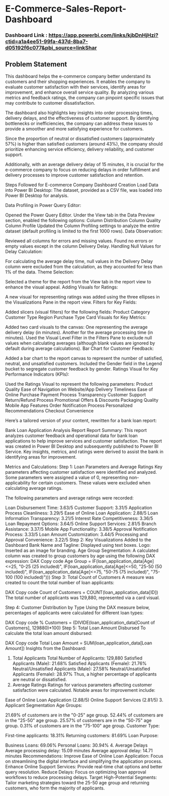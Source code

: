 # E-Commerce-Sales-Report-Dashboard

### Dashboard Link : https://app.powerbi.com/links/kjbDnHjHzi?ctid=a1a4ee51-99fa-437d-8ba7-d05192f6c077&pbi_source=linkShar

## Problem Statement

This dashboard helps the e-commerce company better understand its customers and their shopping experiences. It enables the company to evaluate customer satisfaction with their services, identify areas for improvement, and enhance overall service quality. By analyzing various metrics and feedback ratings, the company can pinpoint specific issues that may contribute to customer dissatisfaction.

The dashboard also highlights key insights into order processing times, delivery delays, and the effectiveness of customer support. By identifying bottlenecks or inefficiencies, the company can address these issues to provide a smoother and more satisfying experience for customers.

Since the proportion of neutral or dissatisfied customers (approximately 57%) is higher than satisfied customers (around 43%), the company should prioritize enhancing service efficiency, delivery reliability, and customer support.

Additionally, with an average delivery delay of 15 minutes, it is crucial for the e-commerce company to focus on reducing delays in order fulfillment and delivery processes to improve customer satisfaction and retention.

Steps Followed for E-commerce Company Dashboard Creation
Load Data into Power BI Desktop:
The dataset, provided as a CSV file, was loaded into Power BI Desktop for analysis.

Data Profiling in Power Query Editor:

Opened the Power Query Editor.
Under the View tab in the Data Preview section, enabled the following options:
Column Distribution
Column Quality
Column Profile
Updated the Column Profiling settings to analyze the entire dataset (default profiling is limited to the first 1000 rows).
Data Observation:

Reviewed all columns for errors and missing values.
Found no errors or empty values except in the column Delivery Delay.
Handling Null Values for Delay Calculation:

For calculating the average delay time, null values in the Delivery Delay column were excluded from the calculation, as they accounted for less than 1% of the data.
Theme Selection:

Selected a theme for the report from the View tab in the report view to enhance the visual appeal.
Adding Visuals for Ratings:

A new visual for representing ratings was added using the three ellipses in the Visualizations Pane in the report view.
Filters for Key Fields:

Added slicers (visual filters) for the following fields:
Product Category
Customer Type
Region
Purchase Type
Card Visuals for Key Metrics:

Added two card visuals to the canvas:
One representing the average delivery delay (in minutes).
Another for the average processing time (in minutes).
Used the Visual Level Filter in the Filters Pane to exclude null values when calculating averages (although blank values are ignored by default during average calculations).
Bar Chart for Customer Feedback:

Added a bar chart to the report canvas to represent the number of satisfied, neutral, and unsatisfied customers.
Included the Gender field in the Legend bucket to segregate customer feedback by gender.
Ratings Visual for Key Performance Indicators (KPIs):

Used the Ratings Visual to represent the following parameters:
Product Quality
Ease of Navigation on Website/App
Delivery Timeliness
Ease of Online Purchase
Payment Process Transparency
Customer Support
Return/Refund Process
Promotional Offers & Discounts
Packaging Quality
Mobile App Features
Order Notification Process
Personalized Recommendations
Checkout Convenience




Here’s a tailored version of your content, rewritten for a bank loan report:

Bank Loan Application Analysis Report
Report Summary:
This report analyzes customer feedback and operational data for bank loan applications to help improve services and customer satisfaction. The report was created in Power BI Desktop and subsequently published to Power BI Service. Key insights, metrics, and ratings were derived to assist the bank in identifying areas for improvement.

Metrics and Calculations:
Step 1: Loan Parameters and Average Ratings
Key parameters affecting customer satisfaction were identified and analyzed. Some parameters were assigned a value of 0, representing non-applicability for certain customers. These values were excluded when calculating average ratings.

The following parameters and average ratings were recorded:

Loan Disbursement Time: 3.63/5
Customer Support: 3.31/5
Application Process Cleanliness: 3.29/5
Ease of Online Loan Application: 2.88/5
Loan Information Transparency: 3.21/5
Interest Rate Competitiveness: 3.36/5
Loan Repayment Options: 3.64/5
Online Support Services: 2.81/5
Branch Assistance: 3.37/5
Mobile App Functionality: 3.38/5
Approval Notification Process: 3.33/5
Loan Amount Customization: 3.44/5
Processing and Approval Convenience: 3.22/5
Step 2: Key Visualizations Added to the Dashboard
Bank Name and Tagline: Displayed using text boxes.
Logo: Inserted as an image for branding.
Age Group Segmentation: A calculated column was created to group customers by age using the following DAX expression:
DAX
Copy code
Age Group = 
IF(loan_application_data[Age]<=25, "0-25 (25 included)",
IF(loan_application_data[Age]<=50, "25-50 (50 included)",
IF(loan_application_data[Age]<=75, "50-75 (75 included)",
"75-100 (100 included)")))
Step 3: Total Count of Customers
A measure was created to count the total number of loan applicants:

DAX
Copy code
Count of Customers = COUNT(loan_application_data[ID])
The total number of applicants was 129,880, represented via a card visual.

Step 4: Customer Distribution by Type
Using the DAX measure below, percentages of applicants were calculated for different loan types:

DAX
Copy code
% Customers = (DIVIDE(loan_application_data[Count of Customers], 129880)*100)
Step 5: Total Loan Amount Disbursed
To calculate the total loan amount disbursed:

DAX
Copy code
Total Loan Amount = SUM(loan_application_data[Loan Amount])
Insights from the Dashboard:
1. Total Applicants
Total Number of Applicants: 129,880
Satisfied Applicants (Male): 21.68%
Satisfied Applicants (Female): 21.76%
Neutral/Unsatisfied Applicants (Male): 27.58%
Neutral/Unsatisfied Applicants (Female): 28.97%
Thus, a higher percentage of applicants are neutral or dissatisfied.
2. Average Ratings
Ratings for various parameters affecting customer satisfaction were calculated. Notable areas for improvement include:

Ease of Online Loan Application (2.88/5)
Online Support Services (2.81/5)
3. Applicant Segmentation
Age Groups:

21.69% of customers are in the "0-25" age group.
52.44% of customers are in the "25-50" age group.
25.57% of customers are in the "50-75" age group.
0.31% of customers are in the "75-100" age group.
Customer Type:

First-time applicants: 18.31%
Returning customers: 81.69%
Loan Purpose:

Business Loans: 69.06%
Personal Loans: 30.94%
4. Average Delays
Average processing delay: 15.09 minutes
Average approval delay: 14.71 minutes
Recommendations:
Improve Ease of Online Loan Application: Focus on streamlining the digital interface and simplifying the application process.
Enhance Online Support Services: Provide real-time chat options and better query resolution.
Reduce Delays: Focus on optimizing loan approval workflows to reduce processing delays.
Target High-Potential Segments: Tailor marketing strategies toward the 25-50 age group and returning customers, who form the majority of applicants.
